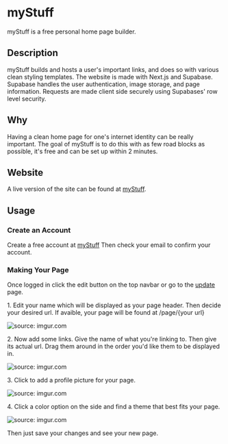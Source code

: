 <h1>myStuff</h1>
<p>myStuff is a free personal home page builder.</p>
<h2>Description</h2>
<p>myStuff builds and hosts a user's important links, and does so with various clean styling templates. The website is made with Next.js and Supabase. Supabase handles the user authentication, image storage, and page information. Requests are made client side securely using Supabases' row level security.</p>
<h2>Why</h2>
<p>Having a clean home page for one's internet identity can be really important. The goal of myStuff is to do this with as few road blocks as possible, it's free and can be set up within 2 minutes.</p>
<h2>Website</h2>
<p>A live version of the site can be found at <a href="https://link-page-git-main-bronkp.vercel.app/page/Bronkp">myStuff</a>.</p>
<h2>Usage</h2>
<h3>Create an Account</h3>
<p>Create a free account at <a href="https://link-page-git-main-bronkp.vercel.app/login">myStuff</a> Then check your email to confirm your account.</p>
<h3>Making Your Page</h3>
<p>Once logged in click the edit button on the top navbar or go to the <a href="https://link-page-git-main-bronkp.vercel.app/update">update</a> page.</p>
<p>1. Edit your name which will be displayed as your page header. Then decide your desired url. If avaible, your page will be found at /page/{your url}</p>
<img src="https://i.imgur.com/bCj0DN0.png" title="source: imgur.com" />
<p>2. Now add some links. Give the name of what you're linking to. Then give its actual url. Drag them around in the order you'd like them to be displayed in.</p>
<img src="https://i.imgur.com/AcufAjT.png" title="source: imgur.com" />
<p>3. Click to add a profile picture for your page.</p>
<img src="https://i.imgur.com/sfKaafJ.png" title="source: imgur.com" />
<p>4. Click a color option on the side and find a theme that best fits your page.</p>
<img src="https://i.imgur.com/5gmADj3.png" title="source: imgur.com" />
<p>Then just save your changes and see your new page.</p>
